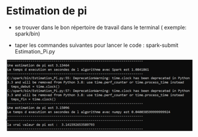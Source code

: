 # Estimation de pi
- se trouver dans le bon répertoire de travail dans le terminal ( exemple: spark/bin)

- taper les commandes suivantes pour lancer le code : spark-submit Estimation_Pi.py

![Sortie](Image_Read_Me/Image.PNG)
